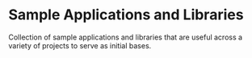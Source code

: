 # Sample Applications and Libraries

Collection of sample applications and libraries that are useful across a variety of projects to serve as initial bases.
